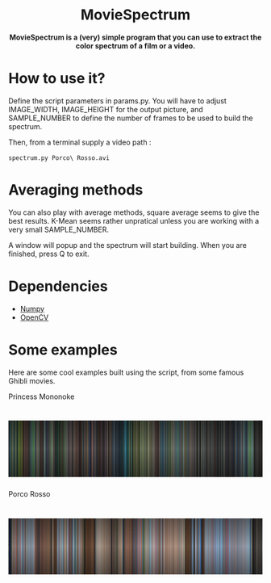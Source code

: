 <h1 align="center">
    MovieSpectrum
</h1>
<p align="center">
<b>MovieSpectrum is a (very) simple program that you can use to extract the color spectrum of a film or a video.</b>
</p>

# How to use it?
Define the script parameters in params.py.
You will have to adjust IMAGE_WIDTH, IMAGE_HEIGHT for the output picture, and SAMPLE_NUMBER to define the number of frames to be used to build the spectrum.

Then, from a terminal supply a video path :

    spectrum.py Porco\ Rosso.avi

# Averaging methods
You can also play with average methods, square average seems to give the best results.
K-Mean seems rather unpratical unless you are working with a very small SAMPLE_NUMBER.

A window will popup and the spectrum will start building. When you are finished, press Q to exit.

# Dependencies
* <a href="https://github.com/numpy/numpy">Numpy</a>
* <a href="https://github.com/opencv/opencv">OpenCV</a>

# Some examples
Here are some cool examples built using the script, from some famous Ghibli movies.

Princess Mononoke

<h1 align="center">
    <img src="examples/mononoke.png">
</h1>

Porco Rosso

<h1 align="center">
    <img src="examples/porco_rosso.png">
</h1>
